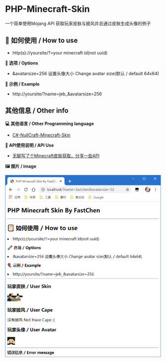 # PHP-Minecraft-Skin
一个简单使用Mojang API 获取玩家皮肤与披风并且通过皮肤生成头像的例子

## 📔 如何使用 / How to use

- http(s)://yoursite/?=your minecraft id(not uuid)

**🔧  选项 / Options**

- &avatarsize=256 设置头像大小 Change avatar size(默认 / default 64x64)

**🎈  示例 / Example**

- http://yoursite/?name=jeb_&avatarsize=256

## 其他信息 / Other info

**💻  其他语言 / Other Programming language**

- [C#-NullCraft-Minecraft-Skin](https://github.com/FastChen/NullCraft-Minecraft-Skin)

**🧾  API使用说明 / API Use**

- [无聊写了个Minecraft皮肤获取，分享一些API](https://fastchen.com/works/minecraftskin.html)

**🖼  图片 / image**

![IMG](./img.png)
